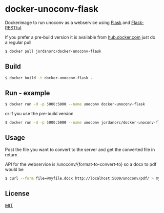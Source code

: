 # docker-unoconv-flask

Dockerimage to run unoconv as a webservice using [Flask](https://github.com/pallets/flask) and [Flask-RESTful](https://github.com/flask-restful/flask-restful).

If you prefer a pre-build version it is available from [hub.docker.com](https://hub.docker.com/r/jordanorc/docker-unoconv-flask)
just do a regular pull

```bash
$ docker pull jordanorc/docker-unoconv-flask
```

## Build

```bash
$ docker build -t docker-unoconv-flask .
```

## Run - example
```bash
$ docker run -d -p 5000:5000 --name unoconv docker-unoconv-flask
```

or if you use the pre-build version

```bash
$ docker run -d -p 5000:5000 --name unoconv jordanorc/docker-unoconv-flask
```

## Usage

Post the file you want to convert to the server and get the converted file in return.

API for the webservice is /unoconv/{format-to-convert-to} so a docx to pdf would be

```bash
$ curl --form file=@myfile.docx http://localhost:5000/unoconv/pdf/ > myfile.pdf
```
## License
[MIT](LICENSE)
